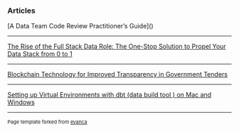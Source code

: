 ### Articles

[A Data Team Code Review Practitioner’s Guide](<a href="[https://github.com/evanca/quick-portfolio](https://medium.com/@donovanmaree/a-data-team-code-review-practitioners-guide-88abf3720cc1)"></a>)


---
[The Rise of the Full Stack Data Role: The One-Stop Solution to Propel Your Data Stack from 0 to 1](/sample_page)
<a href="https://medium.com/@donovanmaree/the-rise-of-the-full-stack-data-role-the-one-stop-solution-to-propel-your-data-stack-from-0-to-1-ae6c80591df2"></a>

---
[Blockchain Technology for Improved Transparency in Government Tenders](/sample_page)
<a href="https://medium.com/@donovanmaree/blockchain-technology-for-improved-transparency-in-government-tenders-eb656a88d177"></a>

---
[Setting up Virtual Environments with dbt (data build tool ) on Mac and Windows](/sample_page)
<a href="https://medium.com/@donovanmaree/setting-up-virtual-environments-with-dbt-data-build-tool-on-mac-and-windows-3d62fec4aeb1"></a>


---
<p style="font-size:11px">Page template forked from <a href="https://github.com/evanca/quick-portfolio">evanca</a></p>
<!-- Remove above link if you don't want to attibute -->

